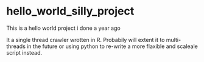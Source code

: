 # hello_world_silly_project
This is a hello world project i done a year ago

It a single thread crawler wrotten in R.
Probabily will extent it to multi-threads in the future or using python to re-write a more flaxible and scaleale script instead.
